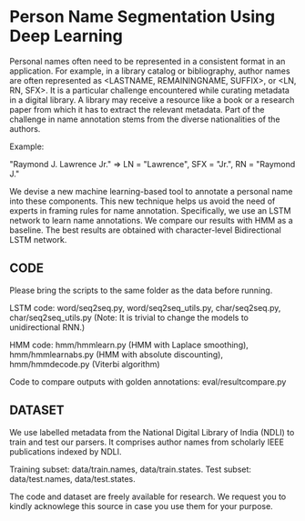 # Person Name Segmentation Using Deep Learning

Personal names often need to be represented in a consistent format in an application. For example, in a library catalog or bibliography, author names are often represented as <LASTNAME, REMAININGNAME, SUFFIX>, or <LN, RN, SFX>. It is a particular challenge encountered while curating metadata in a digital library. A library may receive a resource like a book or a research paper from which it has to extract the relevant metadata. Part of the challenge in name annotation stems from the diverse nationalities of the authors. 

Example: 

"Raymond J. Lawrence Jr." => LN = "Lawrence", SFX = "Jr.", RN = "Raymond J."


We devise a new machine learning-based tool to annotate a personal name into these components. This new technique helps us avoid the need of experts in framing rules for name annotation. Specifically, we use an LSTM network to learn name annotations. We compare our results with HMM as a baseline. The best results are obtained with character-level Bidirectional LSTM network.

## CODE

Please bring the scripts to the same folder as the data before running.

LSTM code: word/seq2seq.py, word/seq2seq_utils.py, char/seq2seq.py, char/seq2seq_utils.py (Note: It is trivial to change the models to unidirectional RNN.)

HMM code: hmm/hmmlearn.py (HMM with Laplace smoothing), hmm/hmmlearnabs.py (HMM with absolute discounting), hmm/hmmdecode.py (Viterbi algorithm)

Code to compare outputs with golden annotations: eval/resultcompare.py


## DATASET

We use labelled metadata from the National Digital Library of India (NDLI) to train and test our parsers. It comprises author names from scholarly IEEE publications indexed by NDLI.

Training subset: data/train.names, data/train.states. Test subset: data/test.names, data/test.states.

The code and dataset are freely available for research. We request you to kindly acknowlege this source in case you use them for your purpose.




